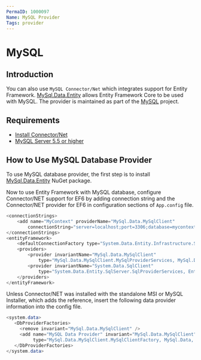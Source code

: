 ```yaml
---
PermaID: 1000097
Name: MySQL Provider
Tags: provider
---
```


# MySQL

## Introduction

You can also use `MySQL Connector/Net` which integrates support for Entity Framework. [MySql.Data.Entity](https://www.nuget.org/packages/MySql.Data.Entity/7.0.7-m61) allows Entity Framework Core to be used with MySQL. The provider is maintained as part of the [MySQL](https://dev.mysql.com/) project. 

## Requirements

 - [Install Connector/Net](https://dev.mysql.com/doc/connector-net/en/connector-net-installation-windows.html)
 - [MySQL Server 5.5 or higher](https://dev.mysql.com/downloads/)

## How to Use MySQL Database Provider

To use MySQL database provider, the first step is to install [MySql.Data.Entity](https://www.nuget.org/packages/MySql.Data.Entity/7.0.7-m61) NuGet package.

Now to use Entity Framework with MySQL database, configure Connector/NET support for EF6 by adding connection string and the Connector/NET provider for EF6 in configuration sections of `App.config` file. 

```csharp
<connectionStrings>
    <add name="MyContext" providerName="MySql.Data.MySqlClient"
        connectionString="server=localhost;port=3306;database=mycontext;uid=root;password=********"/>
</connectionStrings>
<entityFramework>
    <defaultConnectionFactory type="System.Data.Entity.Infrastructure.SqlConnectionFactory, EntityFramework"/>
    <providers>
        <provider invariantName="MySql.Data.MySqlClient"
            type="MySql.Data.MySqlClient.MySqlProviderServices, MySql.Data.Entity.EF6"/>
        <provider invariantName="System.Data.SqlClient"
            type="System.Data.Entity.SqlServer.SqlProviderServices, EntityFramework.SqlServer"/>
    </providers>
</entityFramework>
```

Unless Connector/NET was installed with the standalone MSI or MySQL Installer, which adds the reference, insert the following data provider information into the config file.

```csharp
<system.data>
   <DbProviderFactories>
     <remove invariant="MySql.Data.MySqlClient" />
     <add name="MySQL Data Provider" invariant="MySql.Data.MySqlClient" description=".Net Framework Data Provider for MySQL" 
          type="MySql.Data.MySqlClient.MySqlClientFactory, MySql.Data, Version=8.0.10.0, Culture=neutral, PublicKeyToken=c5687fc88969c44d" />
   </DbProviderFactories>
</system.data>
```